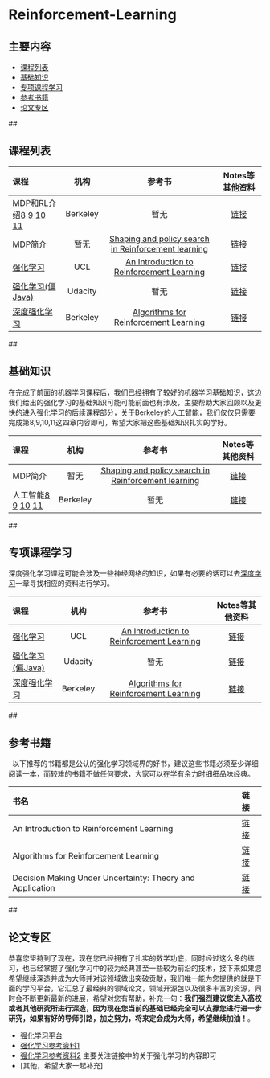 # Reinforcement-Learning

## 主要内容
   
- [课程列表](#curriculum)
- [基础知识](#basic_knowledge)
- [专项课程学习](#special_course_learning)
- [参考书籍](#reference_booklists)
- [论文专区](#papers_reading)

##<h2 id="curriculum">课程列表</h2>

课程 | 机构 | 参考书 | Notes等其他资料
:-- | :--: | :--: | :--:
MDP和RL介绍[8](https://www.youtube.com/watch?v=i0o-ui1N35U) [9](https://www.youtube.com/watch?v=Csiiv6WGzKM) [10](https://www.youtube.com/watch?v=ifma8G7LegE) [11](https://www.youtube.com/watch?v=Si1_YTw960c) | Berkeley | 暂无 | [链接](http://ai.berkeley.edu/course_schedule.html)
MDP简介 | 暂无 | [Shaping and policy search in Reinforcement learning](http://101.96.10.63/rll.berkeley.edu/deeprlcourse/docs/ng-thesis.pdf) | [链接](http://101.96.10.63/rll.berkeley.edu/deeprlcourse/docs/ng-thesis.pdf)
[强化学习](https://www.youtube.com/watch?v=2pWv7GOvuf0)| UCL | [An Introduction to Reinforcement Learning](http://webdocs.cs.ualberta.ca/∼sutton/book/the-book.html) | [链接](http://www0.cs.ucl.ac.uk/staff/d.silver/web/Teaching.html)
[强化学习(偏Java)](https://classroom.udacity.com/courses/ud820/lessons/684808907/concepts/6512308530923) | Udacity | 暂无 | [链接](https://cn.udacity.com/course/reinforcement-learning--ud600)
[深度强化学习](http://rll.berkeley.edu/deeprlcourse/) | Berkeley | [Algorithms for Reinforcement Learning](https://sites.ualberta.ca/~szepesva/RLBook.html) | [链接](http://rll.berkeley.edu/deeprlcourse/)

##<h2 id="basic_knowledge">基础知识</h2>
在完成了前面的机器学习课程后，我们已经拥有了较好的机器学习基础知识，这边我们给出的强化学习的基础知识可能可能前面也有涉及，主要帮助大家回顾以及更快的进入强化学习的后续课程部分，关于Berkeley的人工智能，我们仅仅只需要完成第8,9,10,11这四章内容即可，希望大家把这些基础知识扎实的学好。

课程 | 机构 | 参考书 | Notes等其他资料
:-- | :--: | :--: | :--:
MDP简介 | 暂无 | [Shaping and policy search in Reinforcement learning](http://101.96.10.63/rll.berkeley.edu/deeprlcourse/docs/ng-thesis.pdf) | [链接](http://101.96.10.63/rll.berkeley.edu/deeprlcourse/docs/ng-thesis.pdf)
人工智能[8](https://www.youtube.com/watch?v=i0o-ui1N35U) [9](https://www.youtube.com/watch?v=Csiiv6WGzKM) [10](https://www.youtube.com/watch?v=ifma8G7LegE) [11](https://www.youtube.com/watch?v=Si1_YTw960c) | Berkeley | 暂无 | [链接](http://ai.berkeley.edu/course_schedule.html)

##<h2 id="special_course_learning">专项课程学习</h2>
深度强化学习课程可能会涉及一些神经网络的知识，如果有必要的话可以去[深度学习](https://github.com/dayeren/Deep-Learning)一章寻找相应的资料进行学习。

课程 | 机构 | 参考书 | Notes等其他资料 
:-- | :--: | :--: | :--: 
[强化学习](https://www.youtube.com/watch?v=2pWv7GOvuf0)| UCL | [An Introduction to Reinforcement Learning](http://webdocs.cs.ualberta.ca/∼sutton/book/the-book.html) | [链接](http://www0.cs.ucl.ac.uk/staff/d.silver/web/Teaching.html)
[强化学习(偏Java)](https://classroom.udacity.com/courses/ud820/lessons/684808907/concepts/6512308530923) | Udacity | 暂无 | [链接](https://cn.udacity.com/course/reinforcement-learning--ud600)
[深度强化学习](http://rll.berkeley.edu/deeprlcourse/) | Berkeley | [Algorithms for Reinforcement Learning](https://sites.ualberta.ca/~szepesva/RLBook.html) | [链接](http://rll.berkeley.edu/deeprlcourse/)

##<h2 id="reference_booklists">参考书籍</h2>
   以下推荐的书籍都是公认的强化学习领域界的好书，建议这些书籍必须至少详细阅读一本，而较难的书籍不做任何要求，大家可以在学有余力时细细品味经典。

书名 | 链接
:-- |:-- 
An Introduction to Reinforcement Learning| [链接](http://webdocs.cs.ualberta.ca/∼sutton/book/the-book.html) 
Algorithms for Reinforcement Learning| [链接](https://sites.ualberta.ca/~szepesva/RLBook.html)
Decision Making Under Uncertainty: Theory and Application| [链接](https://www.amazon.com/Decision-Making-Under-Uncertainty-Application/dp/0262029251/ref=sr_1_1?ie=UTF8&qid=1441126550&sr=8-1&keywords=kochenderfer&pebp=1441126551594&perid=1Y6RG2EGRD26659CJHH9)

##<h2 id="papers_reading">论文专区</h2>
  恭喜您坚持到了现在，现在您已经拥有了扎实的数学功底，同时经过这么多的练习，也已经掌握了强化学习中的较为经典甚至一些较为前沿的技术，接下来如果您希望继续深造并成为大师并对该领域做出突破贡献，我们唯一能为您提供的就是下面的学习平台，它汇总了最经典的领域论文，领域开源包以及很多丰富的资源，同时会不断更新最新的进展，希望对您有帮助，补充一句：**我们强烈建议您进入高校或者其他研究所进行深造，因为现在您当前的基础已经完全可以支撑您进行进一步研究，如果有好的导师引路，加之努力，将来定会成为大师，希望继续加油！**。

- [强化学习平台](https://github.com/aikorea/awesome-rl#lectures)
- [强化学习参考资料1](https://handong1587.github.io/deep_learning/2015/10/09/reinforcement-learning.html)
- [强化学习参考资料2](https://github.com/memo/ai-resources) 主要关注链接中的关于强化学习的内容即可
- [其他，希望大家一起补充]



